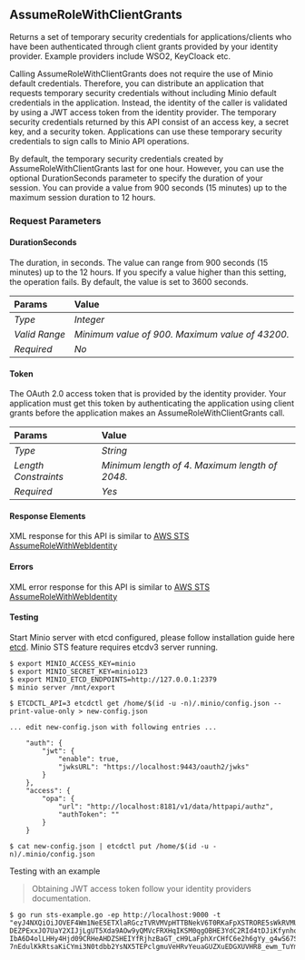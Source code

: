 ## AssumeRoleWithClientGrants
Returns a set of temporary security credentials for applications/clients who have been authenticated through client grants provided by your identity provider. Example providers include WSO2, KeyCloack etc.

Calling AssumeRoleWithClientGrants does not require the use of Minio default credentials. Therefore, you can distribute an application that requests temporary security credentials without including Minio default credentials in the application. Instead, the identity of the caller is validated by using a JWT access token from the identity provider. The temporary security credentials returned by this API consist of an access key, a secret key, and a security token. Applications can use these temporary security credentials to sign calls to Minio API operations.

By default, the temporary security credentials created by AssumeRoleWithClientGrants last for one hour. However, you can use the optional DurationSeconds parameter to specify the duration of your session. You can provide a value from 900 seconds (15 minutes) up to the maximum session duration to 12 hours.

### Request Parameters

#### DurationSeconds
The duration, in seconds. The value can range from 900 seconds (15 minutes) up to the 12 hours. If you specify a value higher than this setting, the operation fails. By default, the value is set to 3600 seconds.

| Params | Value |
| :-- | :-- |
| *Type* | *Integer* |
| *Valid Range* | *Minimum value of 900. Maximum value of 43200.* |
| *Required* | *No* |

#### Token
The OAuth 2.0 access token that is provided by the identity provider. Your application must get this token by authenticating the application using client grants before the application makes an AssumeRoleWithClientGrants call.

| Params | Value |
| :-- | :-- |
| *Type* | *String* |
| *Length Constraints* | *Minimum length of 4. Maximum length of 2048.* |
| *Required* | *Yes* |

#### Response Elements
XML response for this API is similar to [AWS STS AssumeRoleWithWebIdentity](https://docs.aws.amazon.com/STS/latest/APIReference/API_AssumeRoleWithWebIdentity.html#API_AssumeRoleWithWebIdentity_ResponseElements)

#### Errors
XML error response for this API is similar to [AWS STS AssumeRoleWithWebIdentity](https://docs.aws.amazon.com/STS/latest/APIReference/API_AssumeRoleWithWebIdentity.html#API_AssumeRoleWithWebIdentity_Errors)

#### Testing
Start Minio server with etcd configured, please follow installation guide here [etcd](https://coreos.com/etcd/docs/latest/). Minio STS feature requires etcdv3 server running.
```
$ export MINIO_ACCESS_KEY=minio
$ export MINIO_SECRET_KEY=minio123
$ export MINIO_ETCD_ENDPOINTS=http://127.0.0.1:2379
$ minio server /mnt/export

$ ETCDCTL_API=3 etcdctl get /home/$(id -u -n)/.minio/config.json --print-value-only > new-config.json

... edit new-config.json with following entries ...

    "auth": {
		"jwt": {
			"enable": true,
			"jwksURL": "https://localhost:9443/oauth2/jwks"
		}
	},
    "access": {
        "opa": {
            "url": "http://localhost:8181/v1/data/httpapi/authz",
            "authToken": ""
        }
    }

$ cat new-config.json | etcdctl put /home/$(id -u -n)/.minio/config.json
```

Testing with an example
> Obtaining JWT access token follow your identity providers documentation.

```
$ go run sts-example.go -ep http://localhost:9000 -t "eyJ4NXQiOiJOVEF4Wm1NeE5ETXlaRGczTVRVMVpHTTBNekV6T0RKaFpXSTRORE5sWkRVMU9HRmtOakZpTVEiLCJraWQiOiJOVEF4Wm1NeE5ETXlaRGczTVRVMVpHTTBNekV6T0RKaFpXSTRORE5sWkRVMU9HRmtOakZpTVEiLCJhbGciOiJSUzI1NiJ9.eyJhdWQiOiJQb0VnWFA2dVZPNDVJc0VOUm5nRFhqNUF1NVlhIiwiYXpwIjoiUG9FZ1hQNnVWTzQ1SXNFTlJuZ0RYajVBdTVZYSIsImlzcyI6Imh0dHBzOlwvXC9sb2NhbGhvc3Q6OTQ0M1wvb2F1dGgyXC90b2tlbiIsImV4cCI6MTUzMjUxNTk2MSwiaWF0IjoxNTMyNTEyMzYxLCJqdGkiOiJlYzUyZTg3OS00ZTBiLTQzMWQtODA1Mi1jYjQ5NjFmMWJmZjkifQ.fNh2yH9n1KQwFUYYQcHtrianT_5_S_asFKlxxy_ZToqwCW0_b37jNaKNDXAjR17-DEZPExxJO7UaY2XIJjLgUT5Xda9AOw9yQMVcFRXHqIKSM0qgOBHE3YdC2RId4tDJiKfynhqBM9-IbA6D4olLHHy4Hjd09CRHeAHDZSHEIYfRjhzBaGT_cH9LaFphXrCHfC6e2h6gYy_g4wS67SOf7Z-7nEdulKkRtsaKiCYmi3N0tdbb2YsNX5TEPclgmuVeHRvYeuaGUZXuEDGXUVHR8_ewm_TuYm6iAkjsYsGJ0zvSQK2wZl4qKDcAojNijV_VtEOyOHpzxHQ1WuxEOR79hQ"
```
